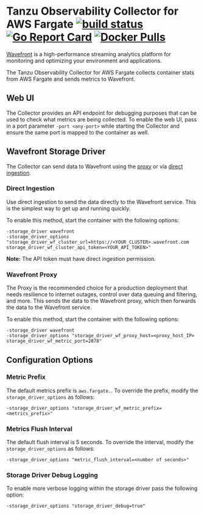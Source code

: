 # Tanzu Observability Collector for AWS Fargate [![build status][ci-img]][ci] [![Go Report Card][go-report-img]][go-report] [![Docker Pulls][docker-pull-img]][docker-img]

[Wavefront](https://docs.wavefront.com) is a high-performance streaming analytics platform for monitoring and optimizing your environment and applications.

The Tanzu Observability Collector for AWS Fargate collects container stats from AWS Fargate and sends metrics to Wavefront.

## Web UI
The Collector provides an API endpoint for debugging purposes that can be used to check what metrics are being collected. To enable the web UI, pass in a port parameter `-port <any-port>` while starting the Collector and ensure the same port is mapped to the container as well.

## Wavefront Storage Driver
The Collector can send data to Wavefront using the [proxy](https://docs.wavefront.com/proxies.html) or via [direct ingestion](https://docs.wavefront.com/direct_ingestion.html).

### Direct Ingestion
Use direct ingestion to send the data directly to the Wavefront service. This is the simplest way to get up and running quickly.

To enable this method, start the container with the following options:
```
-storage_driver wavefront
-storage_driver_options "storage_driver_wf_cluster_url=https://<YOUR_CLUSTER>.wavefront.com storage_driver_wf_cluster_api_token=<YOUR_API_TOKEN>"
```

**Note:** The API token must have direct ingestion permission.

### Wavefront Proxy
The Proxy is the recommended choice for a production deployment that needs resilience to internet outages, control over data queuing and filtering, and more.
This sends the data to the Wavefront proxy, which then forwards the data to the Wavefront service.

To enable this method, start the container with the following options:
```
-storage_driver wavefront
-storage_driver_options "storage_driver_wf_proxy_host=<proxy_host_IP> storage_driver_wf_metric_port=2878"
```

## Configuration Options
### Metric Prefix
The default metrics prefix is `aws.fargate.`. To override the prefix, modify the `storage_driver_options` as follows:
```
-storage_driver_options "storage_driver_wf_metric_prefix=<metrics_prefix>"
```

### Metrics Flush Interval
The default flush interval is 5 seconds. To override the interval, modify the `storage_driver_options` as follows:
```
-storage_driver_options "metric_flush_interval=<number of seconds>"
```

### Storage Driver Debug Logging
To enable more verbose logging within the storage driver pass the following option:
```
-storage_driver_options "storage_driver_debug=true"
```

[ci-img]: https://travis-ci.com/wavefrontHQ/wavefront-fargate-collector.svg?branch=master
[ci]: https://travis-ci.com/wavefrontHQ/wavefront-fargate-collector
[go-report-img]: https://goreportcard.com/badge/github.com/wavefronthq/wavefront-fargate-collector
[go-report]: https://goreportcard.com/report/github.com/wavefronthq/wavefront-fargate-collector
[docker-pull-img]: https://img.shields.io/docker/pulls/wavefronthq/wavefront-fargate-collector.svg?logo=docker
[docker-img]: https://hub.docker.com/r/wavefronthq/wavefront-fargate-collector/
